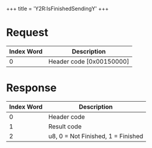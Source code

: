 +++
title = 'Y2R:IsFinishedSendingY'
+++

# Request

| Index Word | Description                |
|------------|----------------------------|
| 0          | Header code \[0x00150000\] |

# Response

| Index Word | Description                        |
|------------|------------------------------------|
| 0          | Header code                        |
| 1          | Result code                        |
| 2          | u8, 0 = Not Finished, 1 = Finished |
